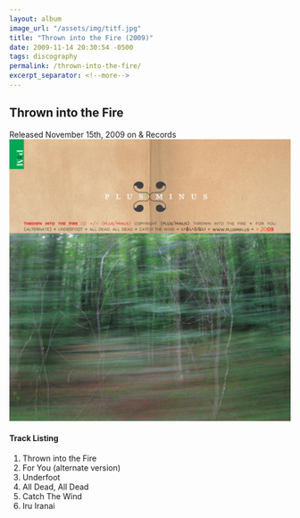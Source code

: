 ```yaml
---
layout: album
image_url: "/assets/img/titf.jpg"
title: "Thrown into the Fire (2009)"
date: 2009-11-14 20:30:54 -0500
tags: discography
permalink: /thrown-into-the-fire/
excerpt_separator: <!--more-->
---
```


<!--more-->

## Thrown into the Fire

<div id="release-info">
    Released November 15th, 2009 on & Records
</div>

<div id="container">
    <div id="release-container">
        <div id="artwork">
            <a href="/assets/img/titf.jpg" alt="Full res version"><img src="/assets/img/titf.jpg"/></a>
        </div>
        <div id="tracklist">
            <h4>Track Listing</h4>
            <ol>
                <li>Thrown into the Fire</li>
                <li>For You (alternate version)</li>
                <li>Underfoot</li>
                <li>All Dead, All Dead</li>
                <li>Catch The Wind</li>
                <li>Iru Iranai</li>
            </ol>
        </div>
    </div>
</div>
